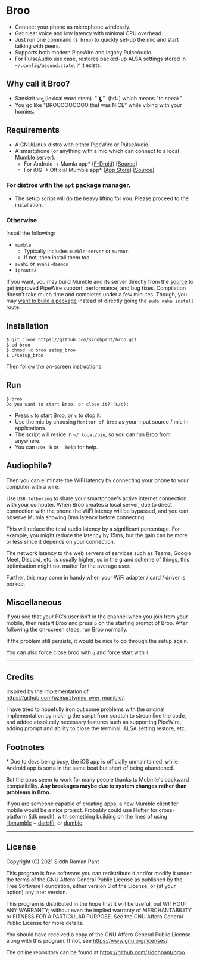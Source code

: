 # Broo
 
- Connect your phone as microphone wirelessly.
- Get clear voice and low latency with minimal CPU overhead.
- Just run one command (`$ broo`) to quickly set-up the mic and start talking with peers.
- Supports both modern PipeWire and legacy PulseAudio.
- For PulseAudio use case, restores backed-up ALSA settings stored in `~/.config/asound.state`, if it exists.

## Why call it Broo?

- Sanskrit धातु (lexical word stem) &nbsp;" **ब्रू** "&nbsp; (brU) which means "to speak".
- You go like "BROOOOOOOOO that was NICE" while vibing with your homies.

## Requirements

- A GNU/Linux distro with either PipeWire or PulseAudio.
- A smartphone (or anything with a mic which can connect to a local Mumble server).
    - For Android → Mumla app* ([F-Droid](https://f-droid.org/packages/se.lublin.mumla/)) [[Source](https://gitlab.com/quite/mumla)]
    - For iOS → Official Mumble app* ([App Store](https://apps.apple.com/us/app/mumble/id443472808)) [[Source](https://github.com/mumble-voip/mumble-iphoneos)]

### For distros with the `apt` package manager.

- The setup script will do the heavy lifting for you. Please proceed to the installation.

### Otherwise

Install the following:

- `mumble`
    - Typically includes `mumble-server` or `murmur`.
    - If not, then install them too.
- `avahi` or `avahi-daemon`
- `iproute2`

If you want, you may build Mumble and its server directly from the [source](https://github.com/mumble-voip/mumble) to get improved PipeWire support, performance, and bug fixes. Compilation doesn't take much time and completes under a few minutes. Though, you may [want to build a package](https://github.com/mumble-voip/mumble/issues/5302#issuecomment-967989830) instead of directly going the `sudo make install` route.

## Installation

```
$ git clone https://github.com/siddhpant/broo.git
$ cd broo
$ chmod +x broo setup_broo
$ ./setup_broo
```

Then follow the on-screen instructions.

## Run

```
$ broo
Do you want to start Broo, or close it? (s/c): 
```

- Press `s` to start Broo, or `c` to stop it.
- Use the mic by choosing `Monitor of Broo` as your input source / mic in applications.
- The script will reside in `~/.local/bin`, so you can run Broo from anywhere.
- You can use `-h` or `--help` for help.

## Audiophile?

Then you can eliminate the WiFi latency by connecting your phone to your computer with a wire.

Use `USB tethering` to share your smartphone's active internet connection with your computer. When Broo creates a local server, due to direct connection with the phone the WiFi latency will be bypassed, and you can observe Mumla showing 0ms latency before connecting.

This will reduce the total audio latency by a significant percentage. For example, you might reduce the latency by 15ms, but the gain can be more or less since it depends on your connection.

The network latency to the web servers of services such as Teams, Google Meet, Discord, etc. is usually higher, so in the grand scheme of things, this optimisation might not matter for the average user.

Further, this may come in handy when your WiFi adapter / card / driver is borked.

## Miscellaneous

If you see that your PC's user isn't in the channel when you join from your mobile, then restart Broo and press `p` on the starting prompt of Broo. After following the on-screen steps, run Broo normally.

If the problem still persists, it would be nice to go through the setup again.

You can also force close broo with `q` and force start with `f`.

---

## Credits

Inspired by the implementation of https://github.com/pzmarzly/mic_over_mumble/.

I have tried to hopefully iron out some problems with the original implementation by making the script from scratch to streamline the code, and added absolutely necessary features such as supporting PipeWire, adding prompt and ability to close the terminal, ALSA setting restore, etc.

## Footnotes

\* Due to devs being busy, the iOS app is officially unmaintained, while Android app is sorta in the same boat but short of being abandoned.

But the apps seem to work for many people thanks to Mubmle's backward compatibility. **Any breakages maybe due to system changes rather than problems in Broo.**

If you are someone capable of creating apps, a new Mumble client for mobile would be a nice project. Probably could use Flutter for cross-platform (idk much), with something building on the lines of using [libmumble](https://github.com/mumble-voip/libmumble) + [dart:ffi](https://dart.dev/guides/libraries/c-interop), or [dumble](https://github.com/EPNW/dumble).

---

## License

Copyright (C) 2021  Siddh Raman Pant

This program is free software: you can redistribute it and/or modify
it under the terms of the GNU Affero General Public License as published
by the Free Software Foundation, either version 3 of the License, or
(at your option) any later version.

This program is distributed in the hope that it will be useful,
but WITHOUT ANY WARRANTY; without even the implied warranty of
MERCHANTABILITY or FITNESS FOR A PARTICULAR PURPOSE.  See the
GNU Affero General Public License for more details.

You should have received a copy of the GNU Affero General Public License
along with this program.  If not, see <https://www.gnu.org/licenses/>.

The online repository can be found at <https://github.com/siddhpant/broo>.
